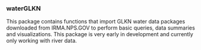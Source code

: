 ### waterGLKN
This package contains functions that import GLKN water data packages downloaded from IRMA.NPS.GOV to perform basic queries, data summaries and visualizations. This package is very early in development and currently only working with river data.
